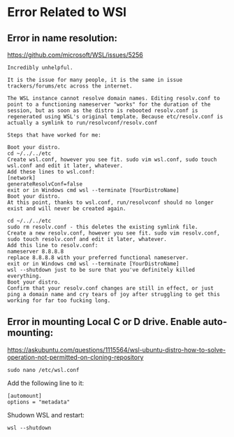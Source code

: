 # Error Related to WSl

## Error in name resolution:

https://github.com/microsoft/WSL/issues/5256

```
Incredibly unhelpful.

It is the issue for many people, it is the same in issue trackers/forums/etc across the internet.

The WSL instance cannot resolve domain names. Editing resolv.conf to point to a functioning nameserver "works" for the duration of the session, but as soon as the distro is rebooted resolv.conf is regenerated using WSL's original template. Because etc/resolv.conf is actually a symlink to run/resolvconf/resolv.conf

Steps that have worked for me:

Boot your distro.
cd ~/../../etc
Create wsl.conf, however you see fit. sudo vim wsl.conf, sudo touch wsl.conf and edit it later, whatever.
Add these lines to wsl.conf:
[network]
generateResolvConf=false
exit or in Windows cmd wsl --terminate [YourDistroName]
Boot your distro.
At this point, thanks to wsl.conf, run/resolvconf should no longer exist and will never be created again.

cd ~/../../etc
sudo rm resolv.conf - this deletes the existing symlink file.
Create a new resolv.conf, however you see fit. sudo vim resolv.conf, sudo touch resolv.conf and edit it later, whatever.
Add this line to resolv.conf:
nameserver 8.8.8.8
replace 8.8.8.8 with your preferred functional nameserver.
exit or in Windows cmd wsl --terminate [YourDistroName]
wsl --shutdown just to be sure that you've definitely killed everything.
Boot your distro.
Confirm that your resolv.conf changes are still in effect, or just ping a domain name and cry tears of joy after struggling to get this working for far too fucking long.
```

## Error in mounting Local C or D drive. Enable auto-mounting:

https://askubuntu.com/questions/1115564/wsl-ubuntu-distro-how-to-solve-operation-not-permitted-on-cloning-repository

```
sudo nano /etc/wsl.conf
```

Add the following line to it:
```
[automount]
options = "metadata"
```

Shudown WSL and restart:
```
wsl --shutdown
```
